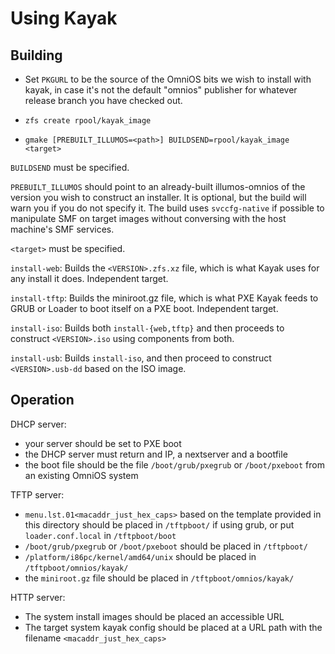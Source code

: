Using Kayak
===========

Building
--------

 * Set `PKGURL` to be the source of the OmniOS bits we wish to install with
   kayak, in case it's not the default "omnios" publisher for whatever release
   branch you have checked out.

 * `zfs create rpool/kayak_image`
 * `gmake [PREBUILT_ILLUMOS=<path>] BUILDSEND=rpool/kayak_image <target>`

`BUILDSEND` must be specified.

`PREBUILT_ILLUMOS` should point to an already-built illumos-omnios of the
version you wish to construct an installer.  It is optional, but the build
will warn you if you do not specify it. The build uses `svccfg-native` if
possible to manipulate SMF on target images without conversing with the host
machine's SMF services.

`<target>` must be specified.

`install-web`:
	Builds the `<VERSION>.zfs.xz` file, which is what Kayak uses
	for any install it does. Independent target.

`install-tftp`:
	Builds the miniroot.gz file, which is what PXE Kayak feeds to
	GRUB or Loader to boot itself on a PXE boot. Independent target.

`install-iso`:
	Builds both `install-{web,tftp}` and then proceeds to construct
	`<VERSION>.iso` using components from both.

`install-usb`:
	Builds `install-iso`, and then proceed to construct `<VERSION>.usb-dd`
	based on the ISO image.

Operation
---------

DHCP server:
 * your server should be set to PXE boot
 * the DHCP server must return and IP, a nextserver and a bootfile
 * the boot file should be the file `/boot/grub/pxegrub` or `/boot/pxeboot` from an existing OmniOS system

TFTP server:
 * `menu.lst.01<macaddr_just_hex_caps>` based on the template provided in this directory should be placed in `/tftpboot/` if using grub, or put `loader.conf.local` in `/tftpboot/boot`
 * `/boot/grub/pxegrub` or `/boot/pxeboot` should be placed in `/tftpboot/`
 * `/platform/i86pc/kernel/amd64/unix` should be placed in `/tftpboot/omnios/kayak/`
 * the `miniroot.gz` file should be placed in `/tftpboot/omnios/kayak/`

HTTP server:
 * The system install images should be placed an accessible URL
 * The target system kayak config should be placed at a URL path with the filename `<macaddr_just_hex_caps>`

